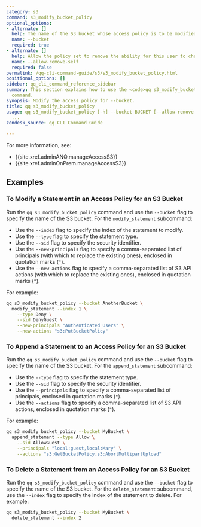 ```yaml
---
category: s3
command: s3_modify_bucket_policy
optional_options:
- alternate: []
  help: The name of the S3 bucket whose access policy is to be modified
  name: --bucket
  required: true
- alternate: []
  help: Allow the policy set to remove the ability for this user to change the policy.
  name: --allow-remove-self
  required: false
permalink: /qq-cli-command-guide/s3/s3_modify_bucket_policy.html
positional_options: []
sidebar: qq_cli_command_reference_sidebar
summary: This section explains how to use the <code>qq s3_modify_bucket_policy</code>
  command.
synopsis: Modify the access policy for --bucket.
title: qq s3_modify_bucket_policy
usage: qq s3_modify_bucket_policy [-h] --bucket BUCKET [--allow-remove-self] {delete_statement,append_statement,modify_statement}
  ...
zendesk_source: qq CLI Command Guide

---
```

For more information, see:
* {{site.xref.adminANQ.manageAccessS3}}
* {{site.xref.adminOnPrem.manageAccessS3}}

## Examples

### To Modify a Statement in an Access Policy for an S3 Bucket
Run the `qq s3_modify_bucket_policy` command and use the `--bucket` flag to specify the name of the S3 bucket. For the `modify_statement` subcommand:

* Use the `--index` flag to specify the index of the statement to modify.
* Use the `--type` flag to specify the statement type.
* Use the `--sid` flag to specify the security identifier.
* Use the `--new-principals` flag to specify a comma-separated list of principals (with which to replace the existing ones), enclosed in quotation marks (`"`).
* Use the `--new-actions` flag to specify a comma-separated list of S3 API actions (with which to replace the existing ones), enclosed in quotation marks (`"`).

For example:

```bash
qq s3_modify_bucket_policy --bucket AnotherBucket \
  modify_statement --index 1 \
    --type Deny \
    --sid DenyGuest \
    --new-principals "Authenticated Users" \
    --new-actions "s3:PutBucketPolicy"
```

### To Append a Statement to an Access Policy for an S3 Bucket
Run the `qq s3_modify_bucket_policy` command and use the `--bucket` flag to specify the name of the S3 bucket. For the `append_statement` subcommand:

* Use the `--type` flag to specify the statement type.
* Use the `--sid` flag to specify the security identifier.
* Use the `--principals` flag to specify a comma-separated list of principals, enclosed in quotation marks (`"`).
* Use the `--actions` flag to specify a comma-separated list of S3 API actions, enclosed in quotation marks (`"`).

For example:

```bash
qq s3_modify_bucket_policy --bucket MyBucket \
  append_statement --type Allow \
    --sid AllowGuest \
    --principals "local:guest,local:Mary" \
    --actions "s3:GetBucketPolicy,s3:AbortMultipartUpload"
```

### To Delete a Statement from an Access Policy for an S3 Bucket
Run the `qq s3_modify_bucket_policy` command and use the `--bucket` flag to specify the name of the S3 bucket. For the `delete_statement` subcommand, use the `--index` flag to specify the index of the statement to delete. For example:

```bash
qq s3_modify_bucket_policy --bucket MyBucket \
  delete_statement --index 2
```
